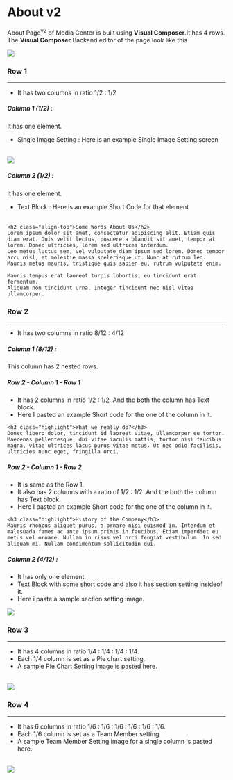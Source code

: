 # About v2

About Page<sup>v2</sup> of Media Center is built using **Visual Composer**.It has 4 rows. The **Visual Composer** Backend editor of the page look like this

![](https://raw.githubusercontent.com/ibndawood/mcwpdoc/master/assets/images/aboutv2.png)

### Row 1
---
* It has two columns in ratio 1/2 : 1/2

##### Column 1 (1/2) :

It has one element.

* Single Image Setting : Here is an example Single Image Setting screen
<br/><br/>

![](https://raw.githubusercontent.com/ibndawood/mcwpdoc/master/assets/images/aboutv2-r1-c1.png)

##### Column 2 (1/2) :
It has one element.

* Text Block : Here is an example Short Code for that element
<br/><br/>

```
<h2 class="align-top">Some Words About Us</h2>
Lorem ipsum dolor sit amet, consectetur adipiscing elit. Etiam quis diam erat. Duis velit lectus, posuere a blandit sit amet, tempor at lorem. Donec ultricies, lorem sed ultrices interdum.
Leo metus luctus sem, vel vulputate diam ipsum sed lorem. Donec tempor arcu nisl, et molestie massa scelerisque ut. Nunc at rutrum leo. Mauris metus mauris, tristique quis sapien eu, rutrum vulputate enim.

Mauris tempus erat laoreet turpis lobortis, eu tincidunt erat fermentum.
Aliquam non tincidunt urna. Integer tincidunt nec nisl vitae ullamcorper.

```

### Row 2
---

* It has two columns in ratio 8/12 : 4/12

##### Column 1 (8/12) :

This column has 2 nested rows.

##### Row 2 - Column 1 - Row 1

 * It has 2 columns in ratio 1/2 : 1/2 .And the both the column has Text block.
 *  Here I pasted an example Short code for the one of the column in it.

```
<h3 class="highlight">What we really do?</h3>
Donec libero dolor, tincidunt id laoreet vitae, ullamcorper eu tortor. Maecenas pellentesque, dui vitae iaculis mattis, tortor nisi faucibus magna, vitae ultrices lacus purus vitae metus. Ut nec odio facilisis, ultricies nunc eget, fringilla orci.
```
##### Row 2 - Column 1 - Row 2
* It is same as the Row 1.
* It also has 2 columns with a ratio of 1/2 : 1/2 .And the both the column has Text block.
* Here I pasted an example Short code for the one of the column in it.

```
<h3 class="highlight">History of the Company</h3>
Mauris rhoncus aliquet purus, a ornare nisi euismod in. Interdum et malesuada fames ac ante ipsum primis in faucibus. Etiam imperdiet eu metus vel ornare. Nullam in risus vel orci feugiat vestibulum. In sed aliquam mi. Nullam condimentum sollicitudin dui.
```

##### Column 2 (4/12) :

* It has only one element.
* Text Block with some short code and also it has section setting insideof it.
* Here i paste a sample section setting image.

![](https://raw.githubusercontent.com/ibndawood/mcwpdoc/master/assets/images/aboutv2-section-setting.png)

### Row 3
---

* It has 4 columns in ratio 1/4 : 1/4 : 1/4 : 1/4.
* Each 1/4 column is set as a Pie chart setting.
* A sample Pie Chart Setting image is pasted here.
<br/><br/>

![](https://raw.githubusercontent.com/ibndawood/mcwpdoc/master/assets/images/aboutv2-pie-chart-setting.png)

### Row 4
---

* It has 6 columns in ratio 1/6 : 1/6 : 1/6 : 1/6 : 1/6 : 1/6.
* Each 1/6 column is set as a Team Member setting.
* A sample Team Member Setting image for a single column is pasted here.
<br/><br/>

![](https://raw.githubusercontent.com/ibndawood/mcwpdoc/master/assets/images/aboutv2-teamMember-setting.png)


